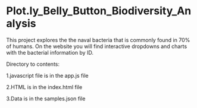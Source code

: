 # Plot.ly_Belly_Button_Biodiversity_Analysis

This project explores the the naval bacteria that is commonly found in 70% of humans. On the website you will find interactive dropdowns and charts with the bacterial
information by ID. 

Directory to contents:

1.javascript file is in the app.js file

2.HTML is in the index.html file

3.Data is in the samples.json file

